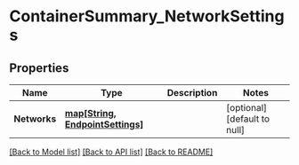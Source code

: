 # ContainerSummary_NetworkSettings

## Properties
Name | Type | Description | Notes
------------ | ------------- | ------------- | -------------
**Networks** | [**map[String, EndpointSettings]**](EndpointSettings.md) |  | [optional] [default to null]

[[Back to Model list]](../README.md#documentation-for-models) [[Back to API list]](../README.md#documentation-for-api-endpoints) [[Back to README]](../README.md)



